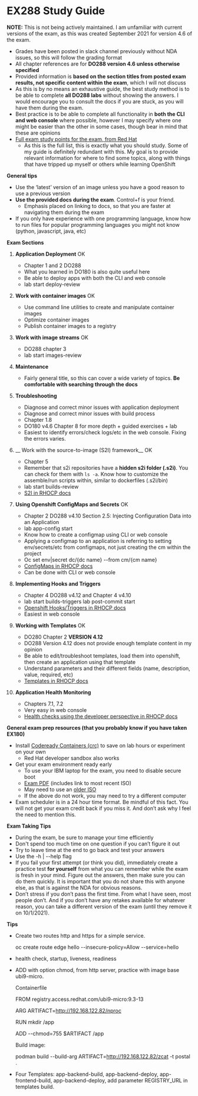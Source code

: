 # EX288 Study Guide
__NOTE:__ This is not being actively maintained. I am unfamiliar with current
versions of the exam, as this was created September 2021 for version 4.6 of the
exam. 

- Grades have been posted in slack channel previously without NDA issues, so
  this will follow the grading format
- All chapter references are for __DO288 version 4.6 unless otherwise
  specified__
- Provided information is __based on the section titles from posted exam
  results, not specific content within the exam__, which I will not discuss
- As this is by no means an exhaustive guide, the best study method is to be
  able to complete __all DO288 labs__ without showing the answers. I would
  encourage you to consult the docs if you are stuck, as you will have them
  during the exam.
- Best practice is to be able to complete all functionality in __both the CLI
  and web console__ where possible, however I may specify where one might be
  easier than the other in some cases, though bear in mind that these are
  opinions
- [Full exam study points for the exam, from Red
  Hat](https://www.redhat.com/en/services/training/ex288-red-hat-certified-specialist-openshift-application-development-exam?section=Objectives)
  - As this is the full list, this is exactly what you should study. Some of my
    guide is definitely redundant with this. My goal is to provide relevant
    information for where to find some topics, along with things that have
    tripped up myself or others while learning OpenShift


__General tips__
- Use the ‘latest’ version of an image unless you have a good reason to use a
  previous version
- __Use the provided docs during the exam__. Control+f is your friend.
  - Emphasis placed on linking to docs, so that you are faster at navigating
    them during the exam
- If you only have experience with one programming language, know how to run
  files for popular programming languages you might not know (python,
  javascript, java, etc)

__Exam Sections__

1. __Application Deployment__   OK
    - Chapter 1 and 2 DO288 
    - What you learned in DO180 is also quite useful here
    - Be able to deploy apps with both the CLI and web console
    - lab start deploy-review

2. __Work with container images__ OK
    - Use command line utilities to create and manipulate container images
    - Optimize container images
    - Publish container images to a registry

3. __Work with image streams__ OK
    - DO288 chapter 3
    - lab start images-review

4. __Maintenance__
    - Fairly general title, so this can cover a wide variety of topics. __Be
      comfortable with searching through the docs__
5. __Troubleshooting__
    - Diagnose and correct minor issues with application deployment
    - Diagnose and correct minor issues with build process
    - Chapter 1.8
    - DO180 v4.6 Chapter 8 for more depth + guided exercises + lab
    - Easiest to identify errors/check logs/etc in the web console. Fixing the
      errors varies.

6. __ Work with the source-to-image (S2I) framework__ OK
    - Chapter 5
    - Remember that s2i repositories have a __hidden s2i folder (.s2i)__. You
      can check for them with ```ls -a```. Know how to customize the
      assemble/run scripts within, similar to dockerfiles (.s2i/bin)
    - lab start builds-review
    - [S2I in RHOCP
      docs](https://docs.openshift.com/container-platform/4.6/openshift_images/create-images.html#images-create-s2i_create-images)
7. __Using Openshift ConfigMaps and Secrets__ OK
    - Chapter 2 DO288 v4.10 Section 2.5: Injecting Configuration Data into an
      Application
    - lab app-config start
    - Know how to create a configmap using CLI or web console
    - Applying a configmap to an application is referring to setting
      env/secrets/etc from configmaps, not just creating the cm within the
      project
    - Oc set env|secret dc/{dc name} --from cm/{cm name}
    - [ConfigMaps in RHOCP
      docs](https://docs.openshift.com/container-platform/4.6/authentication/configmaps.html)
    - Can be done with CLI or web console
8. __Implementing Hooks and Triggers__
    - Chapter 4 DO288 v4.12 and Chapter 4 v4.10
    -  lab start builds-triggers lab post-commit start
    - [Openshift Hooks/Triggers in RHOCP
      docs](https://docs.openshift.com/container-platform/4.6/builds/triggering-builds-build-hooks.html)
    - Easiest in web console
9. __Working with Templates__ OK
    - DO280 Chapter 2 __VERSION 4.12__
    - DO288 Version 4.12 does not provide enough template content in my opinion
    - Be able to edit/troubleshoot templates, load them into openshift, then
      create an application using that template
    - Understand parameters and their different fields (name, description,
      value, required, etc)
    - [Templates in RHOCP
      docs](https://docs.openshift.com/container-platform/4.6/openshift_images/using-templates.html#templates-uploading_using-templates)
10. __Application Health Monitoring__
    - Chapters 7.1, 7.2
    - Very easy in web console
    - [Health checks using the developer perspective in RHOCP
      docs](https://docs.openshift.com/container-platform/4.6/applications/application-health.html#odc-adding-health-checks)


__General exam prep resources (that you probably know if you have taken EX180)__

- Install [Codeready Containers
  (crc)](https://console.redhat.com/openshift/install/crc/installer-provisioned?intcmp=7013a000002CtetAAC)
  to save on lab hours or experiment on your own
  - Red Hat developer sandbox also works
- Get your exam environment ready early
  - To use your IBM laptop for the exam, you need to disable secure boot
  - [Exam
    PDF](https://www.redhat.com/rhdc/managed-files/tr-remote-exams-preparation-ebook-f27382-202103-en_1.pdf)
    (includes link to most recent ISO)
  - May need to use an [older
    ISO](https://static.redhat.com/downloads/training-certification/rhrexboot-2020-08.iso)
  - If the above do not work, you may need to try a different computer
- Exam scheduler is in a 24 hour time format. Be mindful of this fact. You will
  not get your exam credit back if you miss it. And don’t ask why I feel the
  need to mention this.


__Exam Taking Tips__

- During the exam, be sure to manage your time efficiently
- Don't spend too much time on one question if you can’t figure it out
- Try to leave time at the end to go back and test your answers
- Use the -h | --help flag
- If you fail your first attempt (or think you did), immediately create a
  practice test __for yourself__ from what you can remember while the exam is
  fresh in your mind. Figure out the answers, then make sure you can do them
  quickly. It is important that you do not share this with anyone else, as that
  is against the NDA for obvious reasons.
- Don’t stress if you don’t pass the first time. From what I have seen, most
  people don’t. And if you don’t have any retakes available for whatever reason,
  you can take a different version of the exam (until they remove it on
  10/1/2021).

__Tips__
- Create two routes http and https for a simple service.

  oc create route edge hello --insecure-policy=Allow --service=hello
- health check, startup, liveness, readiness
- ADD with option chmod, from http server, practice with image base ubi9-micro.

  Containerfile

  FROM registry.access.redhat.com/ubi9-micro:9.3-13

  ARG ARTIFACT=http://192.168.122.82/nproc

  RUN mkdir /app

  ADD --chmod=755 $ARTIFACT /app

  Build image:

  podman build --build-arg ARTIFACT=http://192.168.122.82/zcat  -t postal .

- Four Templates: app-backend-build, app-backend-deploy, app-frontend-build, app-backend-deploy, add parameter REGISTRY_URL in templates build.
